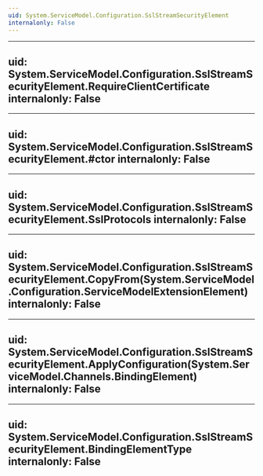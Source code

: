 ```yaml
---
uid: System.ServiceModel.Configuration.SslStreamSecurityElement
internalonly: False
---
```


---
uid: System.ServiceModel.Configuration.SslStreamSecurityElement.RequireClientCertificate
internalonly: False
---

---
uid: System.ServiceModel.Configuration.SslStreamSecurityElement.#ctor
internalonly: False
---

---
uid: System.ServiceModel.Configuration.SslStreamSecurityElement.SslProtocols
internalonly: False
---

---
uid: System.ServiceModel.Configuration.SslStreamSecurityElement.CopyFrom(System.ServiceModel.Configuration.ServiceModelExtensionElement)
internalonly: False
---

---
uid: System.ServiceModel.Configuration.SslStreamSecurityElement.ApplyConfiguration(System.ServiceModel.Channels.BindingElement)
internalonly: False
---

---
uid: System.ServiceModel.Configuration.SslStreamSecurityElement.BindingElementType
internalonly: False
---
